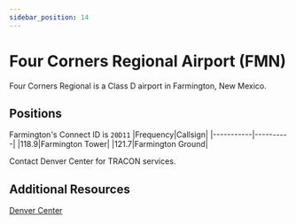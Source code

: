 ```yaml
---
sidebar_position: 14
---
```


# Four Corners Regional Airport (FMN)
Four Corners Regional is a Class D airport in Farmington, New Mexico.

## Positions
Farmington's Connect ID is ```20D11```
|Frequency|Callsign|
|-----------|----------|
|118.9|Farmington Tower|
|121.7|Farmington Ground|

Contact Denver Center for TRACON services.

## Additional Resources
[Denver Center](docs/sops/center.md)